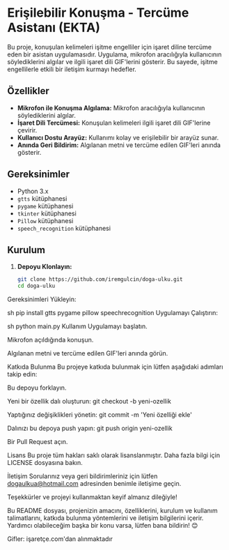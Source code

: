 # Erişilebilir Konuşma - Tercüme Asistanı (EKTA)

Bu proje, konuşulan kelimeleri işitme engelliler için işaret diline tercüme eden bir asistan uygulamasıdır. Uygulama, mikrofon aracılığıyla kullanıcının söylediklerini algılar ve ilgili işaret dili GIF'lerini gösterir. Bu sayede, işitme engellilerle etkili bir iletişim kurmayı hedefler.

## Özellikler

- **Mikrofon ile Konuşma Algılama:** Mikrofon aracılığıyla kullanıcının söylediklerini algılar.
- **İşaret Dili Tercümesi:** Konuşulan kelimeleri ilgili işaret dili GIF'lerine çevirir.
- **Kullanıcı Dostu Arayüz:** Kullanımı kolay ve erişilebilir bir arayüz sunar.
- **Anında Geri Bildirim:** Algılanan metni ve tercüme edilen GIF'leri anında gösterir.

## Gereksinimler

- Python 3.x
- `gtts` kütüphanesi
- `pygame` kütüphanesi
- `tkinter` kütüphanesi
- `Pillow` kütüphanesi
- `speech_recognition` kütüphanesi

## Kurulum

1. **Depoyu Klonlayın:**
   ```sh
   git clone https://github.com/iremgulcin/doga-ulku.git
   cd doga-ulku
Gereksinimleri Yükleyin:

sh
pip install gtts pygame pillow speechrecognition
Uygulamayı Çalıştırın:

sh
python main.py
Kullanım
Uygulamayı başlatın.

Mikrofon açıldığında konuşun.

Algılanan metni ve tercüme edilen GIF'leri anında görün.

Katkıda Bulunma
Bu projeye katkıda bulunmak için lütfen aşağıdaki adımları takip edin:

Bu depoyu forklayın.

Yeni bir özellik dalı oluşturun: git checkout -b yeni-ozellik

Yaptığınız değişiklikleri yönetin: git commit -m 'Yeni özelliği ekle'

Dalınızı bu depoya push yapın: git push origin yeni-ozellik

Bir Pull Request açın.

Lisans
Bu proje tüm hakları saklı olarak lisanslanmıştır. Daha fazla bilgi için LICENSE dosyasına bakın.

İletişim
Sorularınız veya geri bildirimleriniz için lütfen dogaulkua@hotmail.com adresinden benimle iletişime geçin.

Teşekkürler ve projeyi kullanmaktan keyif almanız dileğiyle!


Bu README dosyası, projenizin amacını, özelliklerini, kurulum ve kullanım talimatlarını, katkıda bulunma yöntemlerini ve iletişim bilgilerini içerir. Yardımcı olabileceğim başka bir konu varsa, lütfen bana bildirin! 😊

Gifler: işaretçe.com'dan alınmaktadır
